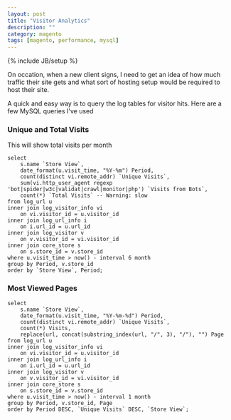 ```yaml
---
layout: post
title: "Visitor Analytics"
description: ""
category: magento
tags: [magento, performance, mysql]
---
```

{% include JB/setup %}

On occation, when a new client signs, I need to get an idea of how much traffic their site gets and what sort of hosting setup would be required to host their site.

A quick and easy way is to query the log tables for visitor hits.  Here are a few MySQL queries I've used

### Unique and Total Visits

This will show total visits per month

    select
        s.name `Store View`,
        date_format(u.visit_time, "%Y-%m") Period,
        count(distinct vi.remote_addr) `Unique Visits`,
        sum(vi.http_user_agent regexp 'bot|spider|w3c|validat|crawl|monitor|php') `Visits from Bots`,
        count(*) `Total Visits` -- Warning: slow
    from log_url u
    inner join log_visitor_info vi
        on vi.visitor_id = u.visitor_id
    inner join log_url_info i
        on i.url_id = u.url_id
    inner join log_visitor v
        on v.visitor_id = vi.visitor_id
    inner join core_store s
        on s.store_id = v.store_id
    where u.visit_time > now() - interval 6 month
    group by Period, v.store_id
    order by `Store View`, Period;

### Most Viewed Pages

    select
        s.name `Store View`,
        date_format(u.visit_time, "%Y-%m-%d") Period,
        count(distinct vi.remote_addr) `Unique Visits`,
        count(*) Visits,
        replace(url, concat(substring_index(url, "/", 3), "/"), "") Page
    from log_url u
    inner join log_visitor_info vi
        on vi.visitor_id = u.visitor_id
    inner join log_url_info i
        on i.url_id = u.url_id
    inner join log_visitor v
        on v.visitor_id = vi.visitor_id
    inner join core_store s
        on s.store_id = v.store_id
    where u.visit_time > now() - interval 1 month
    group by Period, v.store_id, Page
    order by Period DESC, `Unique Visits` DESC, `Store View`;